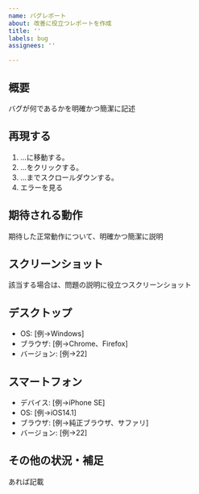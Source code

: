 ```yaml
---
name: バグレポート
about: 改善に役立つレポートを作成
title: ''
labels: bug
assignees: ''

---
```


## 概要
バグが何であるかを明確かつ簡潔に記述

## 再現する
1. ...に移動する。
2. ...をクリックする。
3. ...までスクロールダウンする。
4. エラーを見る

## 期待される動作
期待した正常動作について、明確かつ簡潔に説明

## スクリーンショット
該当する場合は、問題の説明に役立つスクリーンショット

## デスクトップ
 - OS: [例→Windows]
 - ブラウザ: [例→Chrome、Firefox]
 - バージョン: [例→22]

## スマートフォン
 - デバイス: [例→iPhone SE]
 - OS: [例→iOS14.1]
 - ブラウザ: [例→純正ブラウザ、サファリ]
 - バージョン: [例→22]

## その他の状況・補足
あれば記載
